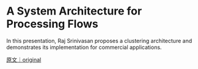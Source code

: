 
# A System Architecture for Processing Flows

In this presentation, Raj Srinivasan proposes a clustering architecture and demonstrates its implementation for commercial applications.

[原文｜original](https://insights.sei.cmu.edu/library/a-system-architecture-for-processing-flows/)
        